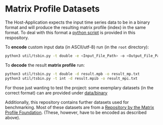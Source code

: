 # Matrix Profile Datasets

The Host-Application expects the input time series data to be in a binary format and will produce the resulting matrix profile (index) in the same format. To deal with this format a [python script](../util/tsbin.py) is provided in this respository.

To **encode** custom input data (in ASCII/utf-8) run (in the `root` directory):
````bash
python3 util/tsbin.py -t double -e <Input_File_Path> -o <Output_File_Path>
````

To **decode** the result **matrix profile** run:
````bash
python3 util/tsbin.py -t double -d result.mpb -o result_mp.txt
python3 util/tsbin.py -t int -d result.mpib -o result_mpi.txt
````

For those just wanting to test the project: some exemplary datasets (in the correct format) can are provided under [data/binary](binary/)

Additionally, this repository contains further datasets used for benchmarking. Most of these datasets are from a [Repository by the Matrix Profile Foundation](https://github.com/matrix-profile-foundation/mpf-datasets). (These, however, have to be encoded as described above).